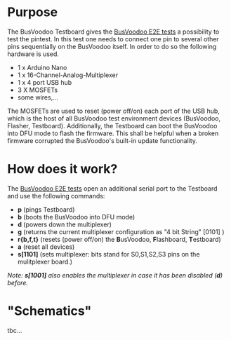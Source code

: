 # Purpose
The BusVoodoo Testboard gives the [BusVoodoo E2E tests](https://github.com/boddenberg-it/busvoodoo-ci/tree/master/bv_e2e_tests) a possibility to test the pintest. In this test one needs to connect one pin to several other pins sequentially on the BusVoodoo itself. In order to do so the following hardware is used.

  - 1 x Arduino Nano
  - 1 x 16-Channel-Analog-Multiplexer
  - 1 x 4 port USB hub
  - 3 X MOSFETs
  - some wires,...

The MOSFETs are used to reset (power off/on) each port of the USB hub, which is the host of all BusVoodoo test environment devices (BusVoodoo, Flasher, Testboard).
Additionally, the Testboard can boot the BusVoodoo into DFU mode to flash the firmware. This shall be helpful when a broken firmware corrupted the BusVoodoo's built-in update functionality.

# How does it work?
The [BusVoodoo E2E tests](https://github.com/boddenberg-it/busvoodoo-ci/tree/master/bv_e2e_tests) open an additional serial port to the Testboard and use the following commands:

 - **p** (pings Testboard)
 - **b** (boots the BusVoodoo into DFU mode)
 - **d** (powers down the multiplexer)
 - **g** (returns the current multiplexer configuration as "4 bit String" [0101] )
 - **r{b,f,t}** (resets (power off/on) the **B**usVoodoo, **F**lashboard, **T**estboard)
 - **a** (reset all devices)
 - **s[1101]** (sets multiplexer: bits stand for S0,S1,S2,S3 pins on the mulitplexer board.)

*Note: **s[1001]** also enables the multiplexer in case it has been disabled (**d**) before.*

# "Schematics"
tbc...
